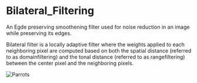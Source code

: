 # Bilateral_Filtering

An Egde preserving smoothening filter used for noise reduction in an image while preserving its edges.

Bilateral filter is a locally adaptive filter where the weights applied to each neighboring pixel are computed based on both the spatial distance (referred to as domainfiltering) and the tonal distance (referred to as rangefiltering) between the center pixel and the neighboring pixels.

![Parrots](https://user-images.githubusercontent.com/50055930/102423452-0b989680-3fd7-11eb-90de-9645bb50b543.png)  
